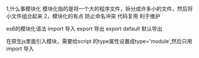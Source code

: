 
1,什么事模块化
    模块化指的是将一个大的程序文件，拆分成许多小的文件，然后将小文件组合起来
2，模块化的有点
    防止命名冲突
    代码复用
    利于维护

es6的模块化语法
    import 导入
    export 导出
    export default 默认导出

在原生js里面引入模块，需要给script 的type属性设置成type='module',然后只用import 导入
